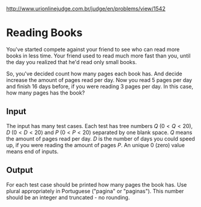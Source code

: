 http://www.urionlinejudge.com.br/judge/en/problems/view/1542

# Reading Books

You've started compete against your friend to see who can read more books in
less time. Your friend used to read much more fast than you, until the day you
realized that he'd read only small books.

So, you've decided count how many pages each book has. And decide increase the
amount of pages read per day. Now you read 5 pages per day and finish 16 days
before, if you were reading 3 pages per day. In this case, how many pages has
the book?

## Input

The input has many test cases. Each test has tree numbers $Q$ ($0 < Q < 20$),
$D$ ($0 < D < 20$) and $P$ ($0 < P < 20$) separated by one blank space. $Q$
means the amount of pages read per day. $D$ is the number of days you could
speed up, if you were reading the amount of pages $P$. An unique 0 (zero)
value means end of inputs.

## Output

For each test case should be printed how many pages the book has. Use plural
appropriately in Portuguese ("pagina" or "paginas"). This number should be an
integer and truncated - no rounding.
